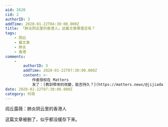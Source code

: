 ```yaml
---
aid: 2620
cid: 2
authorID: 3
addTime: 2020-01-22T04:30:00.000Z
title: 「肺炎阴云里的香港人」这篇文章哪里还有？
tags:
    - 阴云
    - 篇文章
    - 肺炎
    - 香港
comments:
    -
        authorID: 3
        addTime: 2020-01-22T07:30:00.000Z
        content: >-
            作者授权在 Matters
            发了：[教訓帶來的改變，能否持久？](https://matters.news/@jijiadawn/%E6%95%99%E8%A8%93%E5%B8%B6%E4%BE%86%E7%9A%84%E6%94%B9%E8%AE%8A-%E8%83%BD%E5%90%A6%E6%8C%81%E4%B9%85-zdpuApkdGa4VT3g6abhFqhGe8eQuzex2m2KHiUSeY5KzqDzSW)
date: 2020-01-22T07:30:00.000Z
category: 时政
---
```


闾丘露薇：肺炎阴云里的香港人

这篇文章被删了，似乎都没缓存下来。
